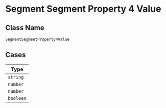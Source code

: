 
# Segment Segment Property 4 Value

## Class Name

`SegmentSegmentProperty4Value`

## Cases

| Type |
|  --- |
| `string` |
| `number` |
| `number` |
| `boolean` |

